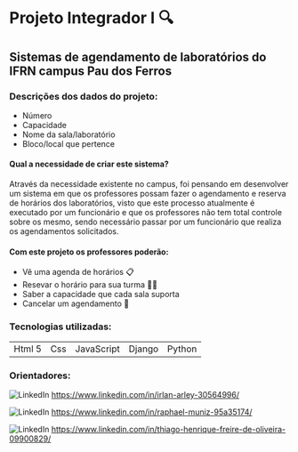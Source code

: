 <h1> Projeto Integrador I 🔍 </h1>

## Sistemas de agendamento de laboratórios do IFRN campus Pau dos Ferros

### Descrições dos dados do projeto:

+ Número
+ Capacidade
+ Nome da sala/laboratório
+ Bloco/local que pertence

#### Qual a necessidade de criar este sistema?
Através da necessidade existente no campus, foi pensando em desenvolver um sistema em que os professores possam fazer o agendamento e reserva de horários dos laboratórios, visto que este processo atualmente é executado por um funcionário e que os professores não tem total controle sobre os mesmo, sendo necessário passar por um funcionário que realiza os agendamentos solicitados.

#### Com este projeto os professores poderão:
- Vê uma agenda de horários 📋
- Resevar o horário para sua turma 🧑‍🏫
- Saber a capacidade que cada sala suporta
- Cancelar um agendamento 📅

### Tecnologias utilizadas:

<table> 
  <tr> 
    <td> Html 5 </td>
    <td> Css </td>
    <td> JavaScript</td>
    <td> Django </td>
    <td> Python </td>
    </tr>
</table>

### Orientadores:
 ![LinkedIn](https://img.shields.io/badge/-LinkedIn-0077B5?style=for-the-badge&logo=LinkedIn&logoColor=white) https://www.linkedin.com/in/irlan-arley-30564996/
 
 ![LinkedIn](https://img.shields.io/badge/-LinkedIn-0077B5?style=for-the-badge&logo=LinkedIn&logoColor=white) https://www.linkedin.com/in/raphael-muniz-95a35174/
 
 ![LinkedIn](https://img.shields.io/badge/-LinkedIn-0077B5?style=for-the-badge&logo=LinkedIn&logoColor=white) https://www.linkedin.com/in/thiago-henrique-freire-de-oliveira-09900829/
